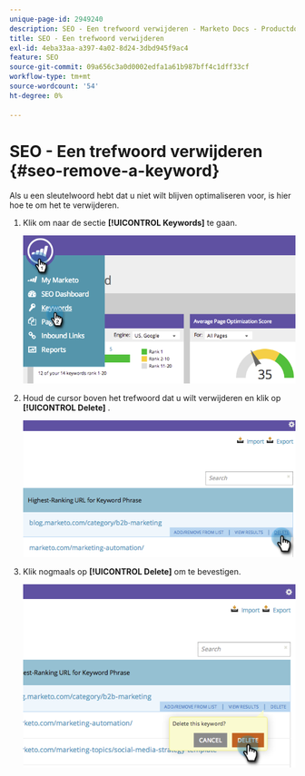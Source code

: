 ```yaml
---
unique-page-id: 2949240
description: SEO - Een trefwoord verwijderen - Marketo Docs - Productdocumentatie
title: SEO - Een trefwoord verwijderen
exl-id: 4eba33aa-a397-4a02-8d24-3dbd945f9ac4
feature: SEO
source-git-commit: 09a656c3a0d0002edfa1a61b987bff4c1dff33cf
workflow-type: tm+mt
source-wordcount: '54'
ht-degree: 0%

---
```


# SEO - Een trefwoord verwijderen {#seo-remove-a-keyword}

Als u een sleutelwoord hebt dat u niet wilt blijven optimaliseren voor, is hier hoe te om het te verwijderen.

1. Klik om naar de sectie **[!UICONTROL Keywords]** te gaan.

   ![](assets/image2014-9-18-13-3a35-3a52.png)

1. Houd de cursor boven het trefwoord dat u wilt verwijderen en klik op **[!UICONTROL Delete]** .

   ![](assets/image2014-9-18-13-3a36-3a6.png)

1. Klik nogmaals op **[!UICONTROL Delete]** om te bevestigen.

   ![](assets/image2014-9-18-13-3a36-3a11.png)
